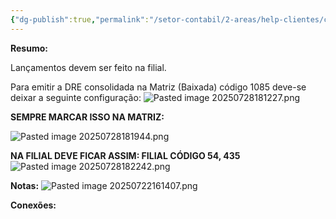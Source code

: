 ```yaml
---
{"dg-publish":true,"permalink":"/setor-contabil/2-areas/help-clientes/combustiveis-paraibano-54/","dgPassFrontmatter":true,"created":"2025-04-16T10:02:34.793-03:00","updated":"2025-07-28T18:23:39.088-03:00"}
---
```



**Resumo:**

Lançamentos devem ser feito na filial.


Para emitir a DRE consolidada na Matriz (Baixada) código 1085 deve-se deixar a seguinte configuração:
![Pasted image 20250728181227.png](/img/user/4%20ARQUIVOS/Pasted%20image%2020250728181227.png)

**SEMPRE MARCAR ISSO NA MATRIZ:**

![Pasted image 20250728181944.png](/img/user/4%20ARQUIVOS/Pasted%20image%2020250728181944.png)


**NA FILIAL DEVE FICAR ASSIM: FILIAL CÓDIGO 54, 435**
![Pasted image 20250728182242.png](/img/user/4%20ARQUIVOS/Pasted%20image%2020250728182242.png)




**Notas:**
![Pasted image 20250722161407.png](/img/user/4%20ARQUIVOS/Pasted%20image%2020250722161407.png)


**Conexões:**


